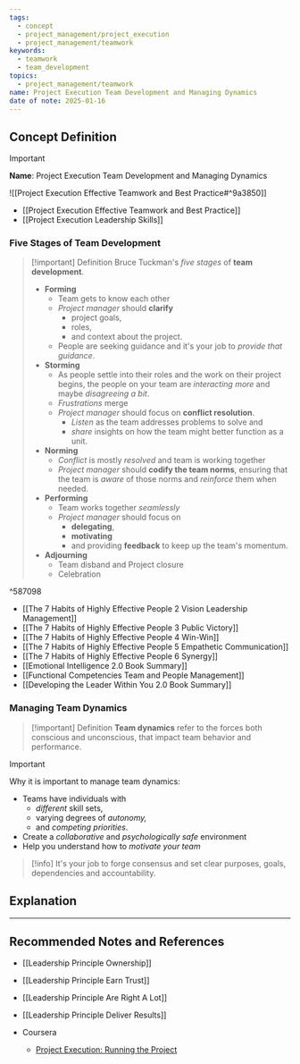 ```yaml
---
tags:
  - concept
  - project_management/project_execution
  - project_management/teamwork
keywords:
  - teamwork
  - team_development
topics:
  - project_management/teamwork
name: Project Execution Team Development and Managing Dynamics
date of note: 2025-01-16
---
```


## Concept Definition

>[!important]
>**Name**: Project Execution Team Development and Managing Dynamics

![[Project Execution Effective Teamwork and Best Practice#^9a3850]]

- [[Project Execution Effective Teamwork and Best Practice]]
- [[Project Execution Leadership Skills]]

### Five Stages of Team Development

>[!important] Definition
>Bruce Tuckman's *five stages* of **team development**.
>- **Forming**
>	- Team gets to know each other
>	- *Project manager* should **clarify** 
>		- project goals, 
>		- roles, 
>		- and context about the project.
>	- People are seeking guidance and it's your job to *provide that guidance*.
>- **Storming** 
>	- As people settle into their roles and the work on their project begins, the people on your team are *interacting more* and maybe *disagreeing a bit*.
>	- *Frustrations* merge
>	- *Project manager* should focus on **conflict resolution**. 
>		- *Listen* as the team addresses problems to solve and 
>		- *share* insights on how the team might better function as a unit.
>- **Norming**
>	- *Conflict* is mostly *resolved* and team is working together
>	- *Project manager* should **codify the team norms**, ensuring that the team is *aware* of those norms and *reinforce* them when needed.
>- **Performing** 
>	- Team works together *seamlessly*
>	- *Project manager* should focus on 
>		- **delegating**, 
>		- **motivating** 
>		- and providing **feedback** to keep up the team's momentum.
>- **Adjourning**
>	- Team disband and Project closure
>	- Celebration

^587098


- [[The 7 Habits of Highly Effective People 2 Vision Leadership Management]]
- [[The 7 Habits of Highly Effective People 3 Public Victory]]
- [[The 7 Habits of Highly Effective People 4 Win-Win]]
- [[The 7 Habits of Highly Effective People 5 Empathetic Communication]]
- [[The 7 Habits of Highly Effective People 6 Synergy]]
- [[Emotional Intelligence 2.0 Book Summary]]
- [[Functional Competencies Team and People Management]]
- [[Developing the Leader Within You 2.0 Book Summary]]

### Managing Team Dynamics

>[!important] Definition
>**Team dynamics** refer to the forces both conscious and unconscious, that impact team behavior and performance.

>[!important] 
>Why it is important to manage team dynamics:
>- Teams have individuals with 
>	- *different* skill sets, 
>	- varying degrees of *autonomy,* 
>	- and *competing priorities*.
>- Create a *collaborative* and *psychologically safe* environment	
>- Help you understand how to *motivate your team*


>[!info]
>It's your job to forge consensus and set clear purposes, goals, dependencies and accountability.


## Explanation




-----------
##  Recommended Notes and References


- [[Leadership Principle Ownership]]
- [[Leadership Principle Earn Trust]]
- [[Leadership Principle Are Right A Lot]]
- [[Leadership Principle Deliver Results]]


- Coursera
	- [Project Execution: Running the Project](https://www.coursera.org/learn/project-execution-google/home/welcome)